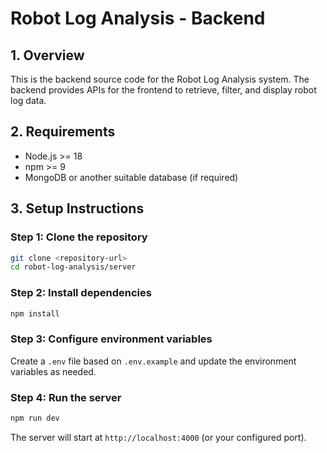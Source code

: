 # Robot Log Analysis - Backend

## 1. Overview

This is the backend source code for the Robot Log Analysis system. The backend provides APIs for the frontend to retrieve, filter, and display robot log data.

## 2. Requirements

- Node.js >= 18
- npm >= 9
- MongoDB or another suitable database (if required)

## 3. Setup Instructions

### Step 1: Clone the repository

```bash
git clone <repository-url>
cd robot-log-analysis/server
```

### Step 2: Install dependencies

```bash
npm install
```

### Step 3: Configure environment variables

Create a `.env` file based on `.env.example` and update the environment variables as needed.

### Step 4: Run the server

```bash
npm run dev
```

The server will start at `http://localhost:4000` (or your configured port).
